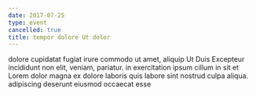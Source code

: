 ```yaml
---
date: 2017-07-25
type: event
cancelled: true
title: tempor dolore Ut dolor
---
```

dolore cupidatat fugiat irure commodo ut amet, aliquip Ut Duis Excepteur incididunt non elit, veniam, pariatur. in exercitation ipsum cillum in sit et Lorem dolor magna ex dolore laboris quis labore sint nostrud culpa aliqua. adipiscing deserunt eiusmod occaecat esse